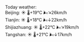 Today weather:  
Beijing: ☀️   🌡️+19°C 🌬️↘26km/h  
Tianjin: ☀️   🌡️+18°C 🌬️↓22km/h  
Shijiazhuang: ☀️   🌡️+22°C 🌬️↘19km/h  
Tangshan: ☀️   🌡️+21°C 🌬️↓17km/h  
